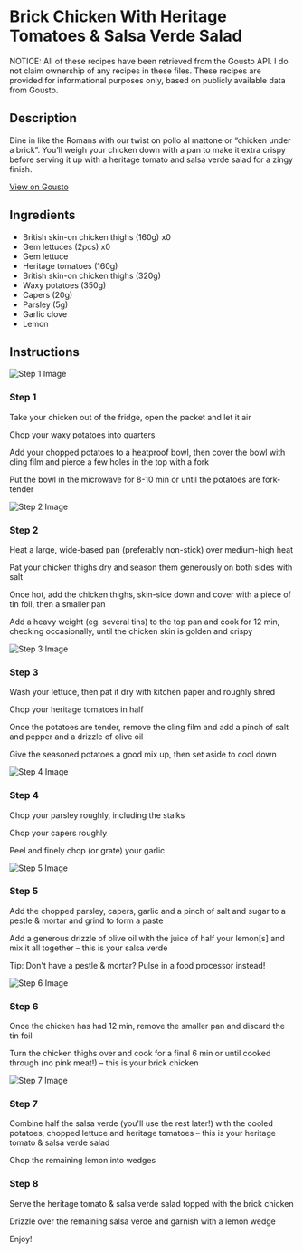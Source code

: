 # Brick Chicken With Heritage Tomatoes & Salsa Verde Salad

NOTICE: All of these recipes have been retrieved from the Gousto API. I do not claim ownership of any recipes in these files. These recipes are provided for informational purposes only, based on publicly available data from Gousto.

## Description

Dine in like the Romans with our twist on pollo al mattone or “chicken under a brick”. You’ll weigh your chicken down with a pan to make it extra crispy before serving it up with a heritage tomato and salsa verde salad for a zingy finish.

[View on Gousto](https://www.gousto.co.uk/recipes/cookbook/brick-chicken-with-heritage-tomatoes-salsa-verde-salad)

## Ingredients

- British skin-on chicken thighs (160g) x0
- Gem lettuces (2pcs) x0
- Gem lettuce
- Heritage tomatoes (160g)
- British skin-on chicken thighs (320g)
- Waxy potatoes (350g)
- Capers (20g)
- Parsley (5g)
- Garlic clove
- Lemon

## Instructions

![Step 1 Image](https://production-media.gousto.co.uk/cms/recipe-step-image/step-1-copy-3-1715249240316-x200.jpg)

### Step 1

Take your chicken out of the fridge, open the packet and let it air

Chop your waxy potatoes into quarters

Add your chopped potatoes to a heatproof bowl, then cover the bowl with cling film and pierce a few holes in the top with a fork

Put the bowl in the microwave for 8-10 min or until the potatoes are fork-tender

![Step 2 Image](https://production-media.gousto.co.uk/cms/recipe-step-image/step-2-copy-3-1715249243496-x200.jpg)

### Step 2

Heat a large, wide-based pan (preferably non-stick) over medium-high heat

Pat your chicken thighs dry and season them generously on both sides with salt

Once hot, add the chicken thighs, skin-side down and cover with a piece of tin foil, then a smaller pan

Add a heavy weight (eg. several tins) to the top pan and cook for 12 min, checking occasionally, until the chicken skin is golden and crispy

![Step 3 Image](https://production-media.gousto.co.uk/cms/recipe-step-image/step-3-copy-3-1715249253177-x200.jpg)

### Step 3

Wash your lettuce, then pat it dry with kitchen paper and roughly shred

Chop your heritage tomatoes in half

Once the potatoes are tender, remove the cling film and add a pinch of salt and pepper and a drizzle of olive oil

Give the seasoned potatoes a good mix up, then set aside to cool down

![Step 4 Image](https://production-media.gousto.co.uk/cms/recipe-step-image/step-4-copy-3-1715249256321-x200.jpg)

### Step 4

Chop your parsley roughly, including the stalks

Chop your capers roughly

Peel and finely chop (or grate) your garlic

![Step 5 Image](https://production-media.gousto.co.uk/cms/recipe-step-image/step-5-copy-3-1715249260017-x200.jpg)

### Step 5

Add the chopped parsley, capers, garlic and a pinch of salt and sugar to a pestle & mortar and grind to form a paste

Add a generous drizzle of olive oil with the juice of half your lemon[s] and mix it all together – this is your salsa verde

Tip: Don't have a pestle & mortar? Pulse in a food processor instead!

![Step 6 Image](https://production-media.gousto.co.uk/cms/recipe-step-image/step-6-copy-3-1715249264052-x200.jpg)

### Step 6

Once the chicken has had 12 min, remove the smaller pan and discard the tin foil

Turn the chicken thighs over and cook for a final 6 min or until cooked through (no pink meat!) – this is your brick chicken

![Step 7 Image](https://production-media.gousto.co.uk/cms/recipe-step-image/step-7-copy-3-1715249267354-x200.jpg)

### Step 7

Combine half the salsa verde (you'll use the rest later!) with the cooled potatoes, chopped lettuce and heritage tomatoes – this is your heritage tomato & salsa verde salad

Chop the remaining lemon into wedges

### Step 8

Serve the heritage tomato & salsa verde salad topped with the brick chicken

Drizzle over the remaining salsa verde and garnish with a lemon wedge

Enjoy!

